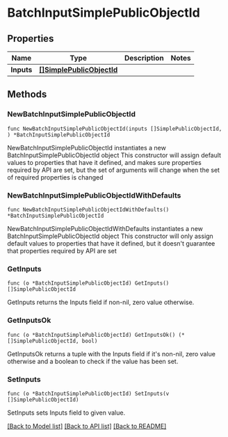 # BatchInputSimplePublicObjectId

## Properties

Name | Type | Description | Notes
------------ | ------------- | ------------- | -------------
**Inputs** | [**[]SimplePublicObjectId**](SimplePublicObjectId.md) |  | 

## Methods

### NewBatchInputSimplePublicObjectId

`func NewBatchInputSimplePublicObjectId(inputs []SimplePublicObjectId, ) *BatchInputSimplePublicObjectId`

NewBatchInputSimplePublicObjectId instantiates a new BatchInputSimplePublicObjectId object
This constructor will assign default values to properties that have it defined,
and makes sure properties required by API are set, but the set of arguments
will change when the set of required properties is changed

### NewBatchInputSimplePublicObjectIdWithDefaults

`func NewBatchInputSimplePublicObjectIdWithDefaults() *BatchInputSimplePublicObjectId`

NewBatchInputSimplePublicObjectIdWithDefaults instantiates a new BatchInputSimplePublicObjectId object
This constructor will only assign default values to properties that have it defined,
but it doesn't guarantee that properties required by API are set

### GetInputs

`func (o *BatchInputSimplePublicObjectId) GetInputs() []SimplePublicObjectId`

GetInputs returns the Inputs field if non-nil, zero value otherwise.

### GetInputsOk

`func (o *BatchInputSimplePublicObjectId) GetInputsOk() (*[]SimplePublicObjectId, bool)`

GetInputsOk returns a tuple with the Inputs field if it's non-nil, zero value otherwise
and a boolean to check if the value has been set.

### SetInputs

`func (o *BatchInputSimplePublicObjectId) SetInputs(v []SimplePublicObjectId)`

SetInputs sets Inputs field to given value.



[[Back to Model list]](../README.md#documentation-for-models) [[Back to API list]](../README.md#documentation-for-api-endpoints) [[Back to README]](../README.md)


